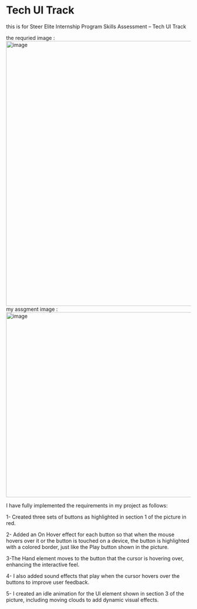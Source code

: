 # Tech UI Track 
 this is for Steer Elite Internship Program 
Skills Assessment – Tech UI Track

the requried image :
<img width="1283" height="722" alt="image" src="https://github.com/user-attachments/assets/9724c54c-6a0d-405f-af36-4710d6b39832" />
my assgment image :
<img width="893" height="504" alt="image" src="https://github.com/user-attachments/assets/ba177bb1-afa7-4b39-b167-d94c2b76aa75" />

I have fully implemented the requirements in my project as follows:

1- Created three sets of buttons as highlighted in section 1 of the picture in red.

2- Added an On Hover effect for each button so that when the mouse hovers over it or the button is touched on a device, the button is highlighted with a colored border, just like the Play button shown in the picture.

3-The Hand element moves to the button that the cursor is hovering over, enhancing the interactive feel.

4- I also added sound effects that play when the cursor hovers over the buttons to improve user feedback.

5- I created an idle animation for the UI element shown in section 3 of the picture, including moving clouds to add dynamic visual effects.
